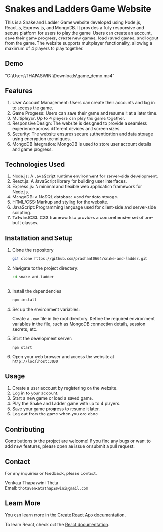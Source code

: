 
# Snakes and Ladders Game Website

This is a Snake and Ladder Game website developed using Node.js, React.js, Express.js, and MongoDB. It provides a fully responsive and secure platform for users to play the game. Users can create an account, save their game progress, create new games, load saved games, and logout from the game. The website supports multiplayer functionality, allowing a maximum of 4 players to play together.

## Demo


"C:\Users\THAPASWINI\Downloads\game_demo.mp4"



## Features

1. User Account Management: Users can create their accounts and log in to access the game. <br/>
2. Game Progress: Users can save their game and resume it at a later time. <br/>
3. Multiplayer: Up to 4 players can play the game together. <br/>
4. Responsive Design: The website is designed to provide a seamless experience across different devices and screen sizes. <br/>
5. Security: The website ensures secure authentication and data storage using encryption techniques. <br/>
6. MongoDB Integration: MongoDB is used to store user account details and game progress. <br/>

## Technologies Used

1. Node.js: A JavaScript runtime environment for server-side development. <br/>
2. React.js: A JavaScript library for building user interfaces. <br/>
3. Express.js: A minimal and flexible web application framework for Node.js. <br/>
4. MongoDB: A NoSQL database used for data storage. <br/>
5. HTML/CSS: Markup and styling for the website. <br/>
6. JavaScript: Programming language used for client-side and server-side scripting. <br/>
7. TailwindCSS:  CSS framework to provides a comprehensive set of pre-built classes.

## Installation and Setup

1. Clone the repository:

   ```bash
   git clone https://github.com/prashant0664/snake-and-ladder.git

2. Navigate to the project directory:

   ```bash
   cd snake-and-ladder
  
3. Install the dependencies

   ```bash
   npm install

4. Set up the environment variables:

   Create a `.env` file in the root directory.
   Define the required environment variables in the file, such as MongoDB connection details, session secrets, etc.

5. Start the development server:

   ```bash
   npm start

6. Open your web browser and access the website at `http://localhost:3000`

## Usage

1. Create a user account by registering on the website. <br/>
2. Log in to your account. <br/>
3. Start a new game or load a saved game. <br/>
4. Play the Snake and Ladder game with up to 4 players. <br/>
5. Save your game progress to resume it later. <br/>
6. Log out from the game when you are done <br/>

## Contributing

Contributions to the project are welcome! If you find any bugs or want to add new features, please open an issue or submit a pull request.

## Contact
For any inquiries or feedback, please contact:

Venkata Thapaswini Thota <br/>
Email: `thotavenkatathapaswini@gmail.com`

## Learn More
You can learn more in the [Create React App documentation](https://facebook.github.io/create-react-app/docs/getting-started).

To learn React, check out the [React documentation](https://reactjs.org/).
